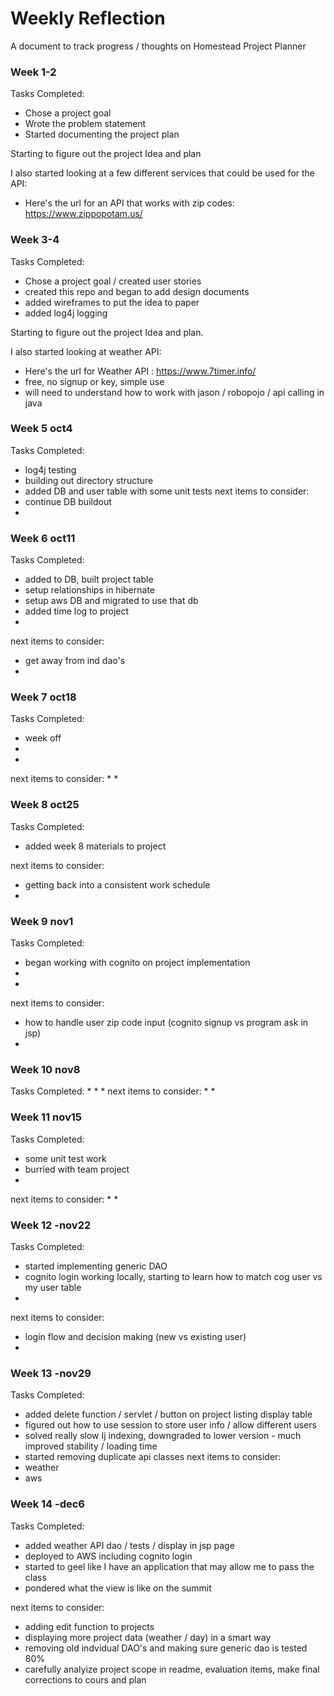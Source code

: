 # Weekly Reflection

A document to track progress / thoughts on Homestead Project Planner

### Week 1-2


Tasks Completed:
* Chose a project goal
* Wrote the problem statement
* Started documenting the project plan

Starting to figure out the project Idea and plan 

I also started looking at a few different services that could be used for the API:

* Here's the url for an API that works with zip codes: https://www.zippopotam.us/


### Week 3-4


Tasks Completed:
* Chose a project goal / created user stories
* created this repo and began to add design documents
* added wireframes to put the idea to paper
* added log4j logging


Starting to figure out the project Idea and plan. 

I also started looking at weather API:

* Here's the url  for Weather API : https://www.7timer.info/
* free, no signup or key, simple use
* will need to understand how to work with jason / robopojo / api calling in java


### Week 5 oct4

Tasks Completed:
* log4j testing
* building out directory structure 
* added DB and user table with some unit tests
next items to consider:
* continue DB buildout
*

### Week 6 oct11

Tasks Completed:
* added to DB, built project table
* setup relationships in hibernate
* setup aws DB and migrated to use that db
* added time log to project
*
next items to consider:
* get away from ind dao's
*


### Week 7 oct18

Tasks Completed:
* week off
*
*
next items to consider:
*
*
### Week 8 oct25

Tasks Completed:
* added week 8 materials to project

next items to consider:
* getting back into a consistent work schedule 
*


### Week 9 nov1

Tasks Completed:
* began working with cognito on project implementation 
* 
*
next items to consider:
*  how to handle user zip code input (cognito signup vs program ask in jsp)
*

### Week 10 nov8

Tasks Completed:
* 
* 
*
next items to consider:
*
*

### Week 11 nov15

Tasks Completed:
* some unit test work
* burried with team project
*
next items to consider:
* 
*


### Week 12 -nov22

Tasks Completed:
* started implementing generic DAO
* cognito login working locally, starting to learn how to match cog user vs my user table
*
next items to consider:
* login flow and decision making (new vs existing user)
*

### Week 13 -nov29

Tasks Completed:
* added delete function / servlet / button on project listing display table
* figured out how to use session to store user info / allow different users
* solved really slow Ij indexing, downgraded to lower version - much improved stability / loading time
* started removing duplicate api classes 
next items to consider:
* weather
* aws

### Week 14 -dec6

Tasks Completed:
* added weather API dao / tests / display in jsp page
* deployed to AWS including cognito login
* started to geel like I have an application that may allow me to pass the class
* pondered what the view is like on the summit 

next items to consider:
* adding edit function to projects
* displaying more project data (weather / day) in a smart way 
* removing old indvidual DAO's and making sure generic dao is tested 80%
* carefully analyize project scope in readme, evaluation items, make final corrections to cours and plan
